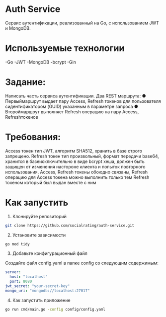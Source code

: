 # Auth Service
Сервис аутентификации, реализованный на Go, с использованием JWT и MongoDB.

# Используемые технологии
-Go
-JWT
-MongoDB
-bcrypt
-Gin

 # Задание:
 Написать часть сервиса аутентификации.
 Два REST маршрута:
 ● Первыймаршрут выдает пару Access, Refresh токенов для пользователя
 сидентификатором (GUID) указанным в параметре запроса
 ● Второймаршрут выполняет Refresh операцию на пару Access, Refreshтокенов

 
 # Требования:
 
 Access токен тип JWT, алгоритм SHA512, хранить в базе строго запрещено.
 Refresh токен тип произвольный, формат передачи base64, хранится в
 базеисключительно в виде bcrypt хеша, должен быть защищен от изменения настороне
 клиента и попыток повторного использования.
 Access, Refresh токены обоюдно связаны, Refresh операцию для Access токена можно
 выполнить только тем Refresh токеном который был выдан вместе с ним

# Как запустить

1. Клонируйте репозиторий
```bash
git clone https://github.com/socialrating/auth-service.git
```

2. Установите зависимости
```bash
go mod tidy
```
3. Добавьте конфигурационный файл

Создайте файл config.yaml в папкe config со следующим содержимым:

```yaml 
server:
  host: "localhost"
  port: 8080
jwt_secret: "your-secret-key"
mongo_uri: "mongodb://localhost:27017"
```

4. Как запустить приложение

```bash
go run cmd/main.go -config config/config.yaml
```
